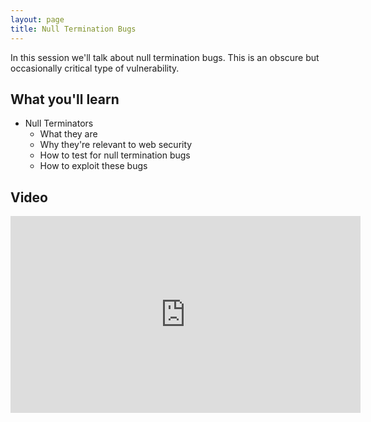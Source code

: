 ```yaml
---
layout: page
title: Null Termination Bugs
---
```


In this session we'll talk about null termination bugs.  This is an obscure but occasionally critical type of vulnerability.

What you'll learn
-----------------

- Null Terminators
	- What they are
	- Why they're relevant to web security
	- How to test for null termination bugs
	- How to exploit these bugs

Video
-----

<div class="container">
	<iframe width="560" height="315" src="https://www.youtube-nocookie.com/embed/xCcVjgTbycM" frameborder="0" allow="accelerometer; autoplay; encrypted-media; gyroscope; picture-in-picture" allowfullscreen></iframe>
</div>
